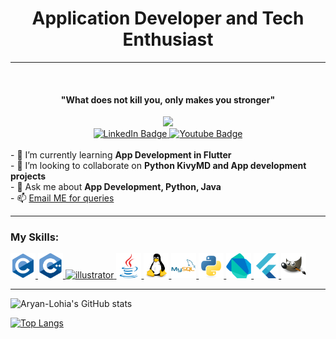 
<div id="header" align="center">
<H1>Application Developer and Tech Enthusiast</H1>
  </div>
<hr>
<br>
<div id="header" align="center">
    <H4>"What does not kill you, only makes you stronger"</H4>
</div>

<div id="header" align="center">
  <img src="https://c.tenor.com/HT00YmT4TiQAAAAS/fire-it.gif" width="200"/>
  <div id="badges">
  <a href="https://www.linkedin.com/in/aryan-lohia-a9a175170/">
    <img src="https://img.shields.io/badge/LinkedIn-blue?style=for-the-badge&logo=linkedin&logoColor=white" alt="LinkedIn Badge"/>
  </a>
  <a href="https://www.youtube.com/channel/UCVqFsZvjR2IsMFtjIjjg7PQ">
    <img src="https://img.shields.io/badge/YouTube-red?style=for-the-badge&logo=youtube&logoColor=white" alt="Youtube Badge"/>
  </a>
    
</div>
</div>
<br>
- 🌱 I’m currently learning <strong>App Development in Flutter</strong> <br>
- 👯 I’m looking to collaborate on <strong> Python KivyMD and App development projects </strong><br>
- 💬 Ask me about <strong> App Development, Python, Java </strong><br>
- 📫 <a href="aryan_202100437@smit.smu.edu.in"> Email ME for queries </a><br>
<hr>
<H3> My Skills:</H3>
<p align="left" dir="auto">  <a href="https://www.cprogramming.com/" rel="nofollow"> <img src="https://raw.githubusercontent.com/devicons/devicon/master/icons/c/c-original.svg" alt="c" width="40" height="40" style="max-width: 100%;"> </a>  <a href="https://www.w3schools.com/cpp/" rel="nofollow"> <img src="https://raw.githubusercontent.com/devicons/devicon/master/icons/cplusplus/cplusplus-original.svg" alt="cplusplus" width="40" height="40" style="max-width: 100%;"> </a>  <a href="https://www.adobe.com/in/products/illustrator.html" rel="nofollow"> <img src="https://camo.githubusercontent.com/9e245893108b5ca27e7ac3d4a802d513f657b32aa7b5765bd92df7fb55d0ed54/68747470733a2f2f7777772e766563746f726c6f676f2e7a6f6e652f6c6f676f732f61646f62655f696c6c7573747261746f722f61646f62655f696c6c7573747261746f722d69636f6e2e737667" alt="illustrator" width="40" height="40" data-canonical-src="https://www.vectorlogo.zone/logos/adobe_illustrator/adobe_illustrator-icon.svg" style="max-width: 100%;"> </a> <a href="https://www.java.com" rel="nofollow"> <img src="https://raw.githubusercontent.com/devicons/devicon/master/icons/java/java-original.svg" alt="java" width="40" height="40" style="max-width: 100%;"> </a> <a href="https://www.linux.org/" rel="nofollow"> <img src="https://raw.githubusercontent.com/devicons/devicon/master/icons/linux/linux-original.svg" alt="linux" width="40" height="40" style="max-width: 100%;"> </a> <a href="https://www.mysql.com/" rel="nofollow"> <img src="https://raw.githubusercontent.com/devicons/devicon/master/icons/mysql/mysql-original-wordmark.svg" alt="mysql" width="40" height="40" style="max-width: 100%;"> </a> 
  <a href="https://www.python.org/" rel="nofollow"> <img src="https://github.com/devicons/devicon/blob/master/icons/python/python-original.svg" alt="python" width="40" height="40" style="max-width: 100%;"> </a>
  <a href="https://dart.dev/" rel="nofollow"> <img src="https://github.com/devicons/devicon/blob/master/icons/dart/dart-original.svg" alt="dart" width="40" height="40" style="max-width: 100%;"> </a>
  <a href="https://flutter.dev/" rel="nofollow"> <img src="https://github.com/devicons/devicon/blob/master/icons/flutter/flutter-original.svg" alt="flutter" width="40" height="40" style="max-width: 100%;"> </a>
  <a href="https://www.gimp.org/" rel="nofollow"> <img src="https://github.com/devicons/devicon/blob/master/icons/gimp/gimp-original.svg" alt="gimp" width="40" height="40" style="max-width: 100%;"> </a></p>
  <hr>
<div id="header" align="left">
  
![Aryan-Lohia's GitHub stats](https://github-readme-stats.vercel.app/api?username=Aryan-Lohia&show_icons=true&theme=radical)

  [![Top Langs](https://github-readme-stats.vercel.app/api/top-langs/?username=Aryan-Lohia&layout=compact)](https://github.com/anuraghazra/github-readme-stats)
  
  </div>

  

  

